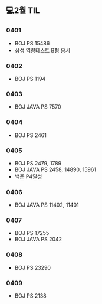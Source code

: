 ## 💻2월 TIL

### 0401
* BOJ PS 15486
* 삼성 역량테스트 B형 응시

### 0402
* BOJ PS 1194

### 0403
* BOJ JAVA PS 7570

### 0404
* BOJ PS 2461

### 0405
* BOJ PS 2479, 1789
* BOJ JAVA PS 2458, 14890, 15961
* 백준 P4달성

### 0406
* BOJ JAVA PS 11402, 11401

### 0407
* BOJ PS 17255
* BOJ JAVA PS 2042

### 0408
* BOJ PS 23290

### 0409
* BOJ PS 2138 